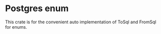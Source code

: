 # Postgres enum

This crate is for the convenient auto implementation of ToSql and FromSql for enums.
